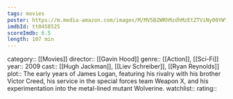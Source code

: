 ```yaml
---
tags: movies
poster: https://m.media-amazon.com/images/M/MV5BZWRhMzdhMzEtZTViNy00YWYyLTgxZmUtMTMwMWM0NTEyMjk3XkEyXkFqcGdeQXVyNTIzOTk5ODM@._V1_SX300.jpg
imdbId: tt0458525
scoreImdb: 6.5
length: 107 min
---
```


category:: [[Movies]]
director:: [[Gavin Hood]]
genre:: [[Action]], [[Sci-Fi]]
year:: 2009
cast:: [[Hugh Jackman]], [[Liev Schreiber]], [[Ryan Reynolds]]
plot:: The early years of James Logan, featuring his rivalry with his brother Victor Creed, his service in the special forces team Weapon X, and his experimentation into the metal-lined mutant Wolverine.
watchlist::
rating::
